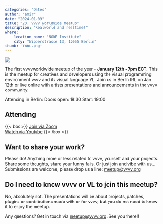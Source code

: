 ```yaml
---
categories: "Dates"
author: "amir"
date: "2024-01-09"
title: "23. vvvv worldwide meetup"
description: "Realworld and realtime!"
where: 
    location_name: "NODE Institute"
    city: "Wipperstrasse 13, 12055 Berlin"
thumb: "TWBL.png"
---
```


![](TWBL.png) 

The first vvvvworldwide meetup of the year - **January 12th - 7pm ECT**. This is the meetup for creatives and developers using the visual programming environment vvvv and its visual language VL. Join us in Berlin IRL on Jan 12th or live online with artists presentations and announcements in the vvvv community.

Attending in Berlin:
Doors open: 18:30
Start: 19:00

## Attending
{{< box >}}
[Join via Zoom](https://us02web.zoom.us/j/82465531151)  
[Watch via Youtube](https://www.youtube.com/watch?v=m-vXJDhLugE)
{{< /box >}}

##  Want to share your work?
Please do! Anything more or less related to vvvv, yourself and your projects. Share some thoughts, share your funny fails. Or just join and vibe with us… Submissions are welcome, please drop us a line: meetup@vvvv.org

## Do I need to know vvvv or VL to join this meetup?
No, absolutely not. The presentations will be about projects, patches, plugins or contributions made with or for vvvv, but you do not need to know it to enjoy the meetup.


Any questions? Get in touch via meetup@vvvv.org. See you there!!
